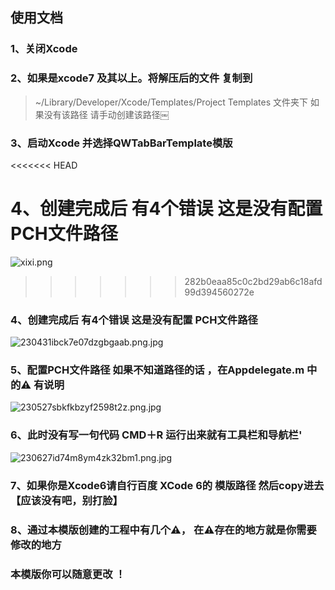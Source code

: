 ## 使用文档

### 1、关闭Xcode

### 2、如果是xcode7 及其以上。将解压后的文件 复制到


> ~/Library/Developer/Xcode/Templates/Project Templates    文件夹下
> 如果没有该路径 请手动创建该路径￼

### 3、启动Xcode 并选择QWTabBarTemplate模版

<<<<<<< HEAD

4、创建完成后 有4个错误 这是没有配置 PCH文件路径
=======
![xixi.png](https://upload-images.jianshu.io/upload_images/2342189-7eb5cd10e9f42d44.png?imageMogr2/auto-orient/strip%7CimageView2/2/w/1240)
>>>>>>> 282b0eaa85c0c2bd29ab6c18afd99d394560272e


### 4、创建完成后 有4个错误 这是没有配置 PCH文件路径

![230431ibck7e07dzgbgaab.png.jpg](https://upload-images.jianshu.io/upload_images/2342189-b4fc2ee862208cf2.jpg?imageMogr2/auto-orient/strip%7CimageView2/2/w/1240)

### 5、配置PCH文件路径  如果不知道路径的话 ，在Appdelegate.m 中的⚠️ 有说明

![230527sbkfkbzyf2598t2z.png.jpg](https://upload-images.jianshu.io/upload_images/2342189-6fd50e3b0e0edea7.jpg?imageMogr2/auto-orient/strip%7CimageView2/2/w/1240)

### 6、此时没有写一句代码 CMD＋R 运行出来就有工具栏和导航栏'

![230627id74m8ym4zk32bm1.png.jpg](https://upload-images.jianshu.io/upload_images/2342189-25156c1927bc454a.jpg?imageMogr2/auto-orient/strip%7CimageView2/2/w/1240)

### 7、如果你是Xcode6请自行百度 XCode 6的 模版路径 然后copy进去 【应该没有吧，别打脸】

### 8、通过本模版创建的工程中有几个⚠️， 在⚠️存在的地方就是你需要修改的地方
### 本模版你可以随意更改 ！
